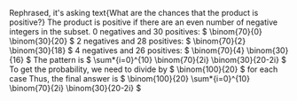 Rephrased, it's asking text{What are the chances that the product is positive?}
The product is positive if there are an even number of negative integers in the subset.
0 negatives and 30 positives: $ \binom{70}{0} \binom{30}{20} $
2 negatives and 28 positives: $ \binom{70}{2} \binom{30}{18} $
4 negatives and 26 positives: $ \binom{70}{4} \binom{30}{16} $
The pattern is $ \sum*{i=0}^{10} \binom{70}{2i} \binom{30}{20-2i} $
To get the probability, we need to divide by $ \binom{100}{20} $ for each case
Thus, the final answer is $ \binom{100}{20} \sum*{i=0}^{10} \binom{70}{2i} \binom{30}{20-2i} $
